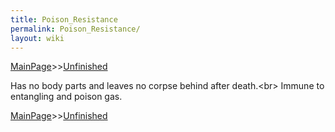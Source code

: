 ```yaml
---
title: Poison_Resistance
permalink: Poison_Resistance/
layout: wiki
---
```


[MainPage](/keeperrl_wiki/ "wikilink")>>[Unfinished](/keeperrl_wiki/Unfinished "wikilink")



Has no body parts and leaves no corpse behind after death.&lt;br&gt;
Immune to entangling and poison gas.

[MainPage](/keeperrl_wiki/ "wikilink")>>[Unfinished](/keeperrl_wiki/Unfinished "wikilink")

